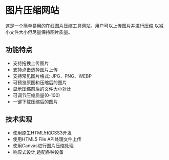 # 图片压缩网站

这是一个简单易用的在线图片压缩工具网站。用户可以上传图片并进行压缩,以减小文件大小但尽量保持图片质量。

## 功能特点

- 支持拖拽上传图片
- 支持点击选择图片上传
- 支持常见图片格式: JPG、PNG、WEBP
- 可预览原图和压缩后的图片
- 显示压缩前后的文件大小对比
- 可调节压缩质量(0-100)
- 一键下载压缩后的图片

## 技术实现

- 使用原生HTML5和CSS3开发
- 使用HTML5 File API处理文件上传
- 使用Canvas进行图片压缩处理
- 响应式设计,适配各种设备 